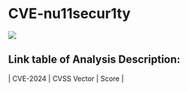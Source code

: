 # CVE-nu11secur1ty
![]([https://github.com/logan-cote/CVEs/blob/main/logo.webp])


## Link table of Analysis Description:



| CVE-2024  | CVSS Vector | Score |

